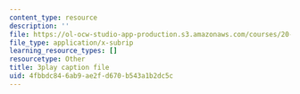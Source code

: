 ```yaml
---
content_type: resource
description: ''
file: https://ol-ocw-studio-app-production.s3.amazonaws.com/courses/20-219-becoming-the-next-bill-nye-writing-and-hosting-the-educational-show-january-iap-2015/4fbbdc846ab9ae2fd670b543a1b2dc5c_zIkFlvzJLNY.srt
file_type: application/x-subrip
learning_resource_types: []
resourcetype: Other
title: 3play caption file
uid: 4fbbdc84-6ab9-ae2f-d670-b543a1b2dc5c
---
```

